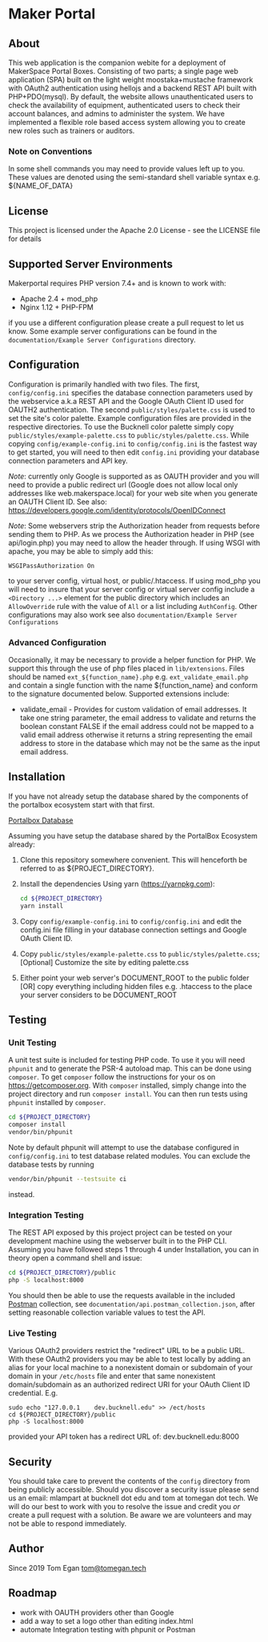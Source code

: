 # Maker Portal

## About
This web application is the companion webite for a deployment of MakerSpace Portal Boxes. Consisting of two parts; a single page web application (SPA) built on the light weight moostaka+mustache framework with OAuth2 authentication using hellojs and a backend REST API built with PHP+PDO(mysql). By default, the website allows unauthenticated users to check the availability of equipment, authenticated users to check their account balances, and admins to administer the system. We have implemented a flexible role based access system allowing you to create new roles such as trainers or auditors.

### Note on Conventions
In some shell commands you may need to provide values left up to you. These values are denoted using the semi-standard shell variable syntax e.g. ${NAME_OF_DATA}

## License
This project is licensed under the Apache 2.0 License - see the LICENSE file for details

## Supported Server Environments
Makerportal requires PHP version 7.4+ and is known to work with:

 - Apache 2.4 + mod_php
 - Nginx 1.12 + PHP-FPM

if you use a different configuration please create a pull request to let us know. Some example server configurations can be found in the `documentation/Example Server Configurations` directory.

## Configuration
Configuration is primarily handled with two files. The first, `config/config.ini` specifies the database connection parameters used by the webservice a.k.a REST API and the Google OAuth Client ID used for OAUTH2 authentication. The second `public/styles/palette.css` is used to set the site's color palette. Example configuration files are provided in the respective directories. To use the Bucknell color palette simply copy `public/styles/example-palette.css` to `public/styles/palette.css`. While copying `config/example-config.ini` to `config/config.ini` is the fastest way to get started, you will need to then edit `config.ini` providing your database connection parameters and API key.

*Note*: currently only Google is supported as as OAUTH provider and you will need to provide a public redirect url (Google does not allow local only addresses like web.makerspace.local) for your web site when you generate an OAUTH Client ID. See also: https://developers.google.com/identity/protocols/OpenIDConnect

*Note*: Some webservers strip the Authorization header from requests before sending them to PHP. As we process the Authorization header in PHP (see api/login.php) you may need to allow the header through. If using WSGI with apache, you may be able to simply add this:

`WSGIPassAuthorization On`

to your server config, virtual host, or public/.htaccess. If using mod_php you will need to insure that your server config or virtual server config include a `<Directory ...>` element for the public directory which includes an `AllowOverride` rule with the value of `All` or a list including `AuthConfig`. Other configurations may also work see also `documentation/Example Server Configurations`

### Advanced Configuration
Occasionally, it may be necessary to provide a helper function for PHP. We support this through the use of php files placed in `lib/extensions`. Files should be named `ext_${function_name}.php` e.g. `ext_validate_email.php` and contain a single function with the name ${function_name} and conform to the signature documented below. Supported extensions include:

- validate_email - Provides for custom validation of email addresses. It take one string parameter, the email address to validate and returns the boolean constant FALSE if the email address could not be mapped to a valid email address otherwise it returns a string representing the email address to store in the database which may not be the same as the input email address.

## Installation

If you have not already setup the database shared by the components of the portalbox ecosystem start with that first.

[Portalbox Database](https://github.com/Bucknell-ECE/PortalBox-database)

Assuming you have setup the database shared by the PortalBox Ecosystem already:

1) Clone this repository somewhere convenient. This will henceforth be referred to as ${PROJECT_DIRECTORY}.
2) Install the dependencies
	Using yarn (https://yarnpkg.com):

	```sh
	cd ${PROJECT_DIRECTORY}
	yarn install
	```
3) Copy `config/example-config.ini` to `config/config.ini` and edit the config.ini file filling in your database connection settings and Google OAuth Client ID.
4) Copy `public/styles/example-palette.css` to `public/styles/palette.css`; [Optional] Customize the site by editing palette.css
5) Either point your web server's DOCUMENT_ROOT to the public folder [OR] copy everything including hidden files e.g. .htaccess to the place your server considers to be DOCUMENT_ROOT

## Testing

### Unit Testing
A unit test suite is included for testing PHP code. To use it you will need `phpunit` and to generate the PSR-4 autoload map. This can be done using `composer`. To get `composer` follow the instructions for your os on https://getcomposer.org. With `composer` installed, simply change into the project directory and run `composer install`. You can then run tests using `phpunit` installed by `composer`.

```sh
cd ${PROJECT_DIRECTORY}
composer install
vendor/bin/phpunit
```

Note by default phpunit will attempt to use the database configured in `config/config.ini` to test database related modules. You can exclude the database tests by running

```sh
vendor/bin/phpunit --testsuite ci
```

instead.

### Integration Testing
The REST API exposed by this project project can be tested on your development machine using the webserver built in to the PHP CLI. Assuming you have followed steps 1 through 4 under Installation, you can in theory open a command shell and issue:

```sh
cd ${PROJECT_DIRECTORY}/public
php -S localhost:8000
```

You should then be able to use the requests available in the included [Postman](https://www.postman.com/) collection, see `documentation/api.postman_collection.json`, after setting reasonable collection variable values to test the API.

### Live Testing
Various OAuth2 providers restrict the "redirect" URL to be a public URL. With these OAuth2 providers you may be able to test locally by adding an alias for your local machine to a nonexistent domain or subdomain of your domain in your `/etc/hosts` file and enter that same nonexistent domain/subdomain as an authorized redirect URI for your OAuth Client ID credential. E.g.

```
sudo echo "127.0.0.1	dev.bucknell.edu" >> /ect/hosts
cd ${PROJECT_DIRECTORY}/public
php -S localhost:8000
```

provided your API token has a redirect URL of: dev.bucknell.edu:8000

## Security
You should take care to prevent the contents of the `config` directory from being publicly accessible. Should you discover a security issue please send us an email: mlampart at bucknell dot edu and tom at tomegan dot tech. We will do our best to work with you to resolve the issue and credit you *or* create a pull request with a solution. Be aware we are volunteers and may not be able to respond immediately.

## Author

Since 2019 Tom Egan <tom@tomegan.tech>

## Roadmap
- work with OAUTH providers other than Google
- add a way to set a logo other than editing index.html
- automate Integration testing with phpunit or Postman
